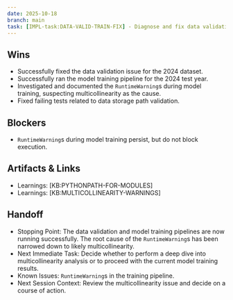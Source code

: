 ```yaml
---
date: 2025-10-18
branch: main
task: [IMPL-task:DATA-VALID-TRAIN-FIX] - Diagnose and fix data validation and model training issues.
---
```


## Wins

- Successfully fixed the data validation issue for the 2024 dataset.
- Successfully ran the model training pipeline for the 2024 test year.
- Investigated and documented the `RuntimeWarning`s during model training, suspecting multicollinearity as the cause.
- Fixed failing tests related to data storage path validation.

## Blockers

- `RuntimeWarning`s during model training persist, but do not block execution.

## Artifacts & Links

- Learnings: [KB:PYTHONPATH-FOR-MODULES]
- Learnings: [KB:MULTICOLLINEARITY-WARNINGS]

## Handoff

- Stopping Point: The data validation and model training pipelines are now running successfully. The root cause of the `RuntimeWarning`s has been narrowed down to likely multicollinearity.
- Next Immediate Task: Decide whether to perform a deep dive into multicollinearity analysis or to proceed with the current model training results.
- Known Issues: `RuntimeWarning`s in the training pipeline.
- Next Session Context: Review the multicollinearity issue and decide on a course of action.
